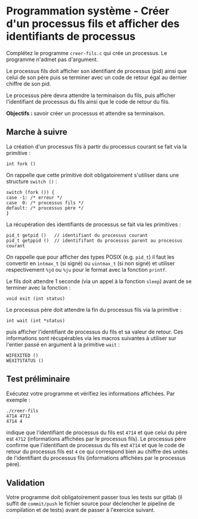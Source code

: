 # Programmation système - Créer d'un processus fils et afficher des identifiants de processus

Complétez le programme `creer-fils.c` qui crée un processus.
Le programme n'admet pas d'argument.

Le processus fils doit afficher son identifiant de processus (pid) ainsi que celui de son père puis se terminer avec un code de retour égal au dernier chiffre de son pid.

Le processus père devra attendre la terminaison du fils, puis afficher l'identifiant de processus du fils ainsi que le code de retour du fils.

**Objectifs :** savoir créer un processus et attendre sa terminaison.

## Marche à suivre

La création d'un processus fils à partir du processus courant se fait via la primitive :

    int fork ()

On rappelle que cette primitive doit obligatoirement s'utiliser dans une structure `switch ()` :

    switch (fork ()) {
    case -1: /* erreur */
    case  0: /* processus fils */
    default: /* processus père */
    }

La récupération des identifiants de processus se fait via les primitives :

    pid_t getpid ()   // identifiant du processus courant
    pid_t getppid ()  // identififant du processus parent au processus courant 

On rappelle que pour afficher des types POSIX (e.g. `pid_t`) il faut les convertir en `ìntmax_t` (si signé) ou `uintmax_t` (si non signé) et utiliser respectivement `%jd` ou `%ju` pour le format avec la fonction `printf`.

Le fils doit attendre 1 seconde (via un appel à la fonction `sleep`) avant de se terminer avec la fonction :

    void exit (int status)

Le processus père doit attendre la fin du processus fils via la primitive :

    int wait (int *status)

puis afficher l'identifiant de processus du fils et sa valeur de retour.
Ces informations sont récupérables via les macros suivantes à utiliser sur l'entier passé en argument à la primitive `wait` :

    WIFEXITED ()
    WEXITSTATUS ()

## Test préliminaire

Exécutez votre programme et vérifiez les informations affichées.
Par exemple :

    ./creer-fils
    4714 4712
    4714 4

indique que l'identifiant de processus du fils est `4714` et que celui du père est `4712` (informations affichées par le processus fils).
Le processus père confirme que l'identifiant de processus du fils est `4714` et que le code de retour du processus fils est `4` ce qui correspond bien au chiffre des unités de l'identifiant du processus fils (informations affichées par le processus père).

## Validation

Votre programme doit obligatoirement passer tous les tests sur gitlab (il suffit de `commit/push` le fichier source pour déclencher le pipeline de compilation et de tests) avant de passer à l'exercice suivant.
